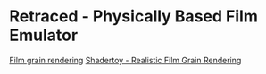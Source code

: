 # Retraced - Physically Based Film Emulator

[](https://www.pexels.com/search/4k/)

[Film grain rendering](https://www.youtube.com/watch?v=Gj4p5cocebc)
[Shadertoy - Realistic Film Grain Rendering](https://www.shadertoy.com/view/lcXyR4)
